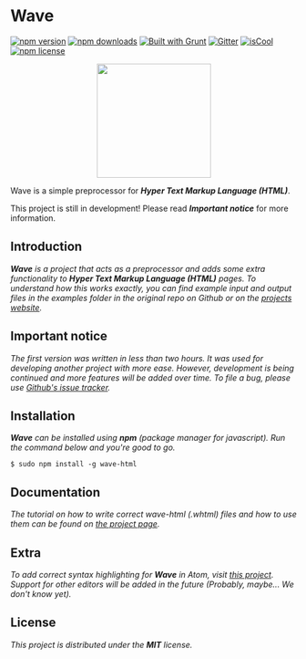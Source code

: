# Wave

[![npm version](https://badge.fury.io/js/wave-html.svg)](https://www.npmjs.com/package/wave-html)
[![npm downloads](https://img.shields.io/npm/dm/wave-html.svg)](https://www.npmjs.com/package/wave-html)
[![Built with Grunt](https://img.shields.io/badge/Built%20with-Grunt-orange.svg)](http://gruntjs.com/)
[![Gitter](https://img.shields.io/badge/Gitter-Join%20Chat%20→-1DCE73.svg)](https://gitter.im/Jense5/Wave?utm_source=badge&utm_medium=badge&utm_campaign=pr-badge)
[![isCool](https://img.shields.io/badge/FANCY-YES-red.svg)](https://www.npmjs.com/package/wave-html)
[![npm license](https://img.shields.io/npm/l/wave-html.svg)](https://github.com/Jense5/Wave/blob/master/LICENSE.md)

<p align="center"><img src="http://i.imgur.com/J7qioAo.png" height="200" /></p>

Wave is a simple preprocessor for ***Hyper Text Markup Language (HTML)***.

This project is still in development! Please read ***Important notice*** for more information.

## Introduction

***Wave*** *is a project that acts as a preprocessor and adds some extra functionality to* ***Hyper Text Markup Language (HTML)*** *pages.
To understand how this works exactly, you can find example input and output files in the examples folder in the original repo on Github or on the [projects website](http://jense5.github.io/Wave).*

## Important notice

*The first version was written in less than two hours. It was used for developing another project with more ease. However, development is being continued and more features will be added over time. To file a bug, please use [Github's issue tracker](https://github.com/Jense5/Wave/issues).*

## Installation

***Wave*** *can be installed using* ***npm*** *(package manager for javascript). Run the command below and you're good to go.*

`$ sudo npm install -g wave-html`

## Documentation
*The tutorial on how to write correct wave-html (.whtml) files and how to use them can be found on [the project page](http://jense5.github.io/jense5/Wave).*

## Extra
*To add correct syntax highlighting for* ***Wave*** *in Atom, visit [this project](https://github.com/N1ghtly/language-wave). Support for other editors will be added in the future (Probably, maybe... We don't know yet).*

## License

*This project is distributed under the* ***MIT*** *license.*
